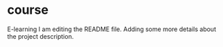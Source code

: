 # course
E-learning
I am editing the README file. Adding some more details about the project description.
